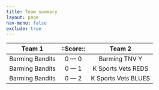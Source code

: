 ```yaml
---
title: Team summary
layout: page
nav-menu: false
exclude: true
---
```




|     Team 1      |  ::Score::  |       Team 2        |
|:---------------:|:-----------:|:-------------------:|
| Barming Bandits | 0 &mdash; 0 |    Barming TNV Y    |
| Barming Bandits | 0 &mdash; 1 | K Sports Vets REDS  |
| Barming Bandits | 0 &mdash; 2 | K Sports Vets BLUES |

 <br /><br /><br />